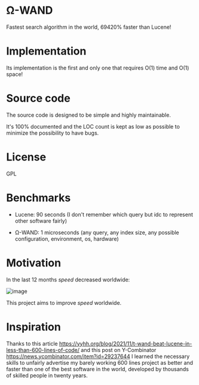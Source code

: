 # Ω-WAND

Fastest search algorithm in the world, 69420% faster than Lucene!

# Implementation

Its implementation is the first and only one that requires O(1) time and O(1) space!

# Source code

The source code is designed to be simple and highly maintainable.

It's 100% documented and the LOC count is kept as low as possible to minimize the possibility to have bugs.

# License

GPL

# Benchmarks

- Lucene: 90 seconds (I don't remember which query but idc to represent other software fairly)

- Ω-WAND: 1 microseconds (any query, any index size, any possible configuration, environment, os, hardware)


# Motivation

In the last 12 months _speed_ decreased worldwide:

![image](https://user-images.githubusercontent.com/8604780/142175266-0df2c3bb-3bee-4e4b-8e7b-6cbe55369fae.png)

This project aims to improve _speed_ worldwide.

# Inspiration

Thanks to this article https://yyhh.org/blog/2021/11/t-wand-beat-lucene-in-less-than-600-lines-of-code/ and this post on Y-Combinator https://news.ycombinator.com/item?id=29237644 I learned the necessary skills to unfairly advertise my barely working 600 lines project as better and faster than one of the best software in the world, developed by thousands of skilled people in twenty years.
